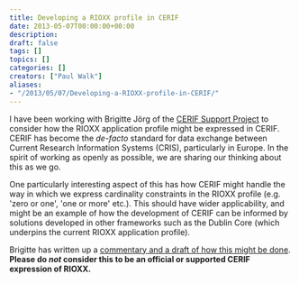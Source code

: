 ```yaml
---
title: Developing a RIOXX profile in CERIF
date: 2013-05-07T00:00:00+00:00
description: 
draft: false
tags: []
topics: []
categories: []
creators: ["Paul Walk"]
aliases:
- "/2013/05/07/Developing-a-RIOXX-profile-in-CERIF/"
---
```


I have been working with Brigitte Jörg of the [CERIF Support Project](http://cerifsupport.org) to consider how the RIOXX application profile might be expressed in CERIF. CERIF has become the *de-facto* standard for data exchange between Current Research Information Systems (CRIS), particularly in Europe. In the spirit of working as openly as possible, we are sharing our thinking about this as we go.

One particularly interesting aspect of this has how CERIF might handle the way in which we express cardinality constraints in the RIOXX profile (e.g. 'zero or one', 'one or more' etc.). This should have wider applicability, and might be an example of how the development of CERIF can be informed by solutions developed in other frameworks such as the Dublin Core (which underpins the current RIOXX application profile).

Brigitte has written up a [commentary and a draft of how this might be done](http://www.cerifsupport.org/2013/05/05/rioxx-in-cerif/). **Please do *not* consider this to be an official or supported CERIF expression of RIOXX.**